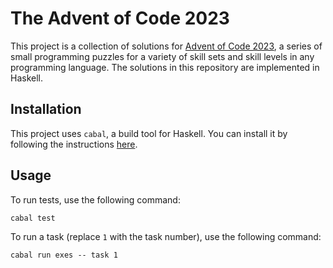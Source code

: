 # The Advent of Code 2023

This project is a collection of solutions for [Advent of Code 2023](https://adventofcode.com/2023), a series of small programming puzzles for a variety of skill sets and skill levels in any programming language. The solutions in this repository are implemented in Haskell.

## Installation

This project uses `cabal`, a build tool for Haskell. You can install it by following the instructions [here](https://www.haskell.org/cabal/).

## Usage

To run tests, use the following command:

```shell
cabal test
```

To run a task (replace `1` with the task number), use the following command:

```shell
cabal run exes -- task 1
```

